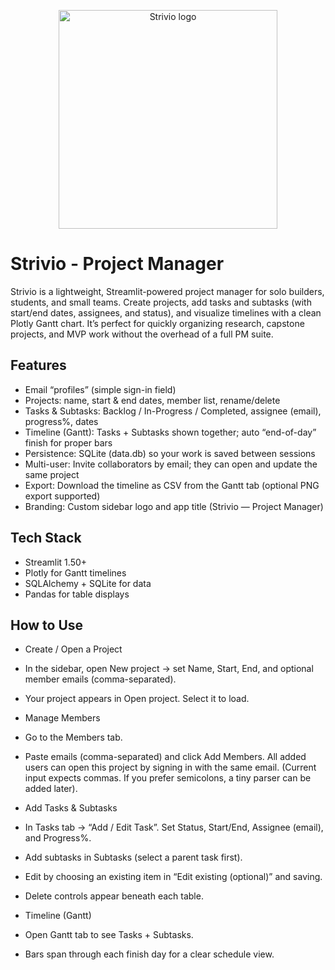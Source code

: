 <p align="center">
  <img src="https://github.com/user-attachments/assets/f53c9be5-61af-4433-9edc-1f519a7a0219"
       alt="Strivio logo" width="350" height="350" />
</p>

# **Strivio - Project Manager**

Strivio is a lightweight, Streamlit-powered project manager for solo builders, students, and small teams. Create projects, add tasks and subtasks (with start/end dates, assignees, and status), and visualize timelines with a clean Plotly Gantt chart. It’s perfect for quickly organizing research, capstone projects, and MVP work without the overhead of a full PM suite.

## **Features**

* Email “profiles” (simple sign-in field)
* Projects: name, start & end dates, member list, rename/delete
* Tasks & Subtasks: Backlog / In-Progress / Completed, assignee (email), progress%, dates
* Timeline (Gantt): Tasks + Subtasks shown together; auto “end-of-day” finish for proper bars
* Persistence: SQLite (data.db) so your work is saved between sessions
* Multi-user: Invite collaborators by email; they can open and update the same project
* Export: Download the timeline as CSV from the Gantt tab (optional PNG export supported)
* Branding: Custom sidebar logo and app title (Strivio — Project Manager)

## **Tech Stack**

* Streamlit 1.50+
* Plotly for Gantt timelines
* SQLAlchemy + SQLite for data
* Pandas for table displays

## **How to Use**
* Create / Open a Project
 * In the sidebar, open New project → set Name, Start, End, and optional member emails (comma-separated).
 * Your project appears in Open project. Select it to load.

* Manage Members
 * Go to the Members tab.
 * Paste emails (comma-separated) and click Add Members. All added users can open this project by signing in with the same email. (Current input expects commas. If you prefer semicolons, a tiny parser can be added later).

* Add Tasks & Subtasks
 * In Tasks tab → “Add / Edit Task”. Set Status, Start/End, Assignee (email), and Progress%.
 * Add subtasks in Subtasks (select a parent task first).
 * Edit by choosing an existing item in “Edit existing (optional)” and saving.
 * Delete controls appear beneath each table.

* Timeline (Gantt)
 * Open Gantt tab to see Tasks + Subtasks.
 * Bars span through each finish day for a clear schedule view.



